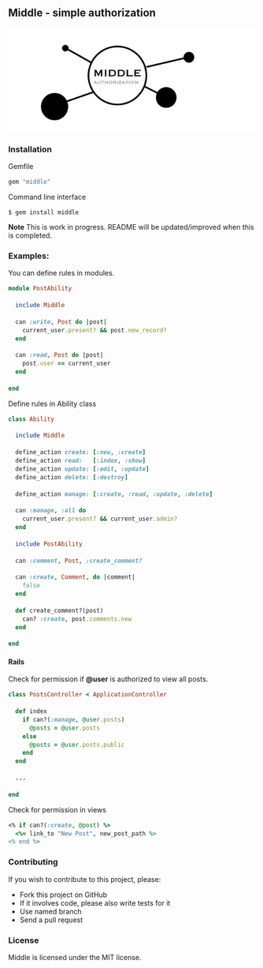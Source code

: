 Middle - simple authorization
---
![image](Middle.png)


### Installation

Gemfile

```ruby
gem "middle"
```

Command line interface

```
$ gem install middle
```


**Note** This is work in progress. README will be updated/improved when this is completed.



### Examples:

You can define rules in modules. 

```ruby
module PostAbility

  include Middle

  can :write, Post do |post|
    current_user.present? && post.new_record?
  end

  can :read, Post do |post|
    post.user == current_user
  end

end

```

Define rules in Ability class

```ruby
class Ability

  include Middle

  define_action create: [:new, :create]
  define_action read:   [:index, :show]
  define_action update: [:edit, :update]
  define_action delete: [:destroy]

  define_action manage: [:create, :read, :update, :delete]

  can :manage, :all do
    current_user.present? && current_user.admin?
  end

  include PostAbility

  can :comment, Post, :create_comment?

  can :create, Comment, do |comment|
    false
  end

  def create_comment?(post)
    can? :create, post.comments.new
  end

end

```

#### Rails


Check for permission if **@user** is authorized to view all posts.

```ruby
class PostsController < ApplicationController

  def index
    if can?(:manage, @user.posts)
      @posts = @user.posts
    else
      @posts = @user.posts.public
    end
  end

  ...

end
```

Check for permission in views

```ruby
<% if can?(:create, @post) %>
  <%= link_to "New Post", new_post_path %>
<% end %>
```

### Contributing

If you wish to contribute to this project, please:

* Fork this project on GitHub
* If it involves code, please also write tests for it
* Use named branch
* Send a pull request

### License

Middle is licensed under the MIT license.
